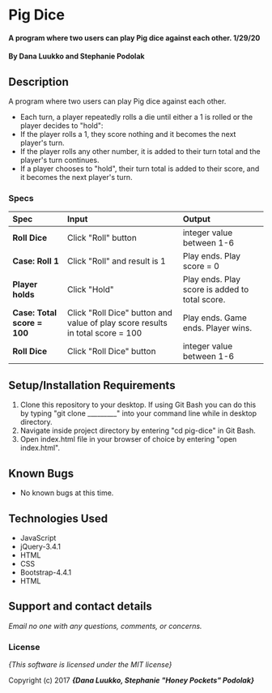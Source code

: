 # Pig Dice

#### A program where two users can play Pig dice against each other. 1/29/20

#### By **Dana Luukko and Stephanie Podolak**

## Description

A program where two users can play Pig dice against each other.

* Each turn, a player repeatedly rolls a die until either a 1 is rolled or the player decides to "hold":
* If the player rolls a 1, they score nothing and it becomes the next player's turn.
* If the player rolls any other number, it is added to their turn total and the player's turn continues.
* If a player chooses to "hold", their turn total is added to their score, and it becomes the next player's turn.



### Specs
| Spec | Input | Output |
| :-------------     | :------------- | :------------- |
| **Roll Dice** | Click "Roll" button| integer value between 1-6 |
| **Case: Roll 1** | Click "Roll" and result is 1| Play ends. Play score = 0|
| **Player holds** | Click "Hold" | Play ends. Play score is added to total score.|
| **Case: Total score = 100** | Click "Roll Dice" button and value of play score results in total score = 100| Play ends. Game ends. Player wins.|
| **Roll Dice** | Click "Roll Dice" button| integer value between 1-6 |


## Setup/Installation Requirements

1. Clone this repository to your desktop. If using Git Bash you can do this by typing "git clone _________" into your command line while in desktop directory.
2. Navigate inside project directory by entering "cd pig-dice" in Git Bash.
3. Open index.html file in your browser of choice by entering "open index.html".

## Known Bugs
* No known bugs at this time.

## Technologies Used
* JavaScript
* jQuery-3.4.1
* HTML
* CSS
* Bootstrap-4.4.1
* HTML

## Support and contact details

_Email no one with any questions, comments, or concerns._

### License

*{This software is licensed under the MIT license}*

Copyright (c) 2017 **_{Dana Luukko, Stephanie "Honey Pockets" Podolak}_**